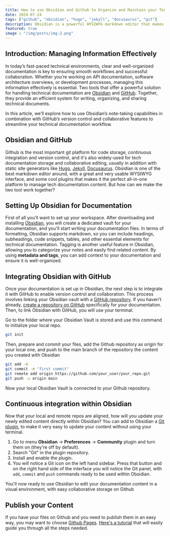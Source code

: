```yaml
---
title: How to use Obsidian and Github to Organize and Maintain your Tech Documentation
date: 2024-07-24
tags: ["github", "obsidian", "hugo", "jekyll", "docusaurus", "git"]
description: Obsidian is a powerful WYSIWYG markdown editor that makes it easy to write and organize your content. Paring it with Github is the perfect solution to develop and maintain technical documentation.
featured: true
image : "/img/posts/img-2.png"
---
```

## Introduction: Managing Information Effectively

In today’s fast-paced technical environments, clear and well-organized documentation is key to ensuring smooth workflows and successful collaboration. Whether you’re working on API documentation, software architecture overviews, or development processes, managing this information effectively is essential. Two tools that offer a powerful solution for handling technical documentation are [Obsidian](https://obsidian.md/) and [GitHub](https://github.com/). Together, they provide an efficient system for writing, organizing, and sharing technical documents.

In this article, we’ll explore how to use Obsidian’s note-taking capabilities in combination with GitHub’s version control and collaborative features to streamline your technical documentation workflow.

## Obsidian and GitHub

Github is the most important git platform for code storage, continuous integration and version control, and it's also widely-used for tech documentation storage and collaborative editing, usually in addition with static site generators like [Hugo](https://gohugo.io), [Jekyll](https://jekyllrb.com/), [Docusaurus](https://docusaurus.io/). Obsidian is one of the best markdown editor around, with a great and very usable WYSIWYG interface, and some cool plugins that makes it the perfect all-in-one platform to manage tech documentation content. But how can we make the two tool work together?

## Setting Up Obsidian for Documentation

First of all you'll want to set up your workspace. After downloading and installing [Obsidian](https://obsidian.md/), you will create a dedicated vault for your documentation, and you'll start writing your documentation files. In terms of formatting, Obsidian supports markdown, so you can include headings, subheadings, code snippets, tables, and other essential elements for technical documentation. Tagging is another useful feature in Obsidian, allowing you to categorize your notes and easily find related content. By using **metadata and tags**, you can add context to your documentation and ensure it is well-organized.

## Integrating Obsidian with GitHub

Once your documentation is set up in Obsidian, the next step is to integrate it with GitHub to enable version control and collaboration. This process involves linking your Obsidian vault with a [GitHub repository](https://docs.github.com/en/get-started/quickstart/create-a-repo). If you haven’t already, [create a repository on GitHub](https://github.com/new) specifically for your documentation. 
Then, to link Obsidian with GitHub, you will use your terminal. 

Go to the folder where your Obsidian Vault is stored and use this command to initialize your local repo.

```bash
git init
```

Then, prepare and commit your files, add the Github repository as origin for your local one, and push to the main branch of the repository the content you created with Obsidian 

```bash
git add -A
git commit -m "first commit"
git remote add origin https://github.com/your_user/your_repo.git
git push -u origin main
```

Now your local Obsidian Vault is connected to your Github repository.
## Continuous integration within Obsidian

Now that your local and remote repos are aligned, how will you update your newly edited content directly within Obsidian? You can add to Obsidian a [Git plugin](https://github.com/Vinzent03/obsidian-git), to make it very easy to update your content without using your terminal.
1. Go to menu **Obsidian** → **Preferences** → **Community** plugin and turn them on (they're off by default).
2. Search "Git" in the plugin repository.
3. Install and enable the plugin.
4. You will notice a Git icon on the left hand sidebar. Press that button and on the right hand side of the interface you will notice the Git panel, with ```add```, ```commit``` and ```push``` commands ready to be used within Obsidian. 

You'll now ready to use Obsidian to edit your documentation content in a visual environment, with easy collaborative storage on Github
## Publish your Content

If you have your files on Github and you need to publish them in an easy way, you may want to choose [Github Pages](https://pages.github.com/). [Here's a tutorial](https://docs.github.com/en/pages/getting-started-with-github-pages/creating-a-github-pages-site#creating-your-site) that will easily guide you through all the steps needed.


